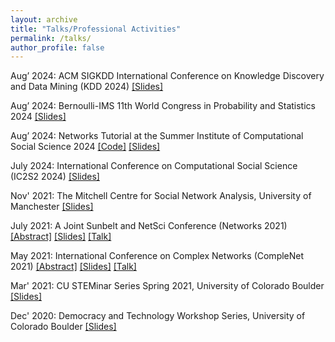```yaml
---
layout: archive
title: "Talks/Professional Activities"
permalink: /talks/
author_profile: false
---
```


Aug’ 2024: ACM SIGKDD International Conference on Knowledge Discovery and Data Mining (KDD 2024) [[Slides]](https://drive.google.com/file/d/1cgoHLXMvDoeya0FLA2SwJMIYZ6a-Haa3/view)


Aug’ 2024: Bernoulli-IMS 11th World Congress in Probability and Statistics 2024 [[Slides]](https://drive.google.com/file/d/1yhj-RaP4OiDm5MFBcAkrCsW_BsrrU7ni/view)


Aug’ 2024: Networks Tutorial at the Summer Institute of Computational Social Science 2024 [[Code]](https://colab.research.google.com/drive/1jU9xg103Ad6g7s0um3aC6vevdcLe4Um5?usp=sharing) [[Slides]](https://drive.google.com/file/d/1HbGaj-1kVpgN9xVnBMxB4WwkYOtqfyaz/view?usp=sharing)



July 2024: International Conference on Computational Social Science (IC2S2 2024) [[Slides]](https://drive.google.com/file/d/1q1wNcYSlFQzPuvH_q0Yd8mAJhk695UH7/view)



Nov' 2021: The Mitchell Centre for Social Network Analysis, University of Manchester [[Slides]](https://o365coloradoedu-my.sharepoint.com/personal/updu6059_colorado_edu/_layouts/15/onedrive.aspx?id=%2Fpersonal%2Fupdu6059%5Fcolorado%5Fedu%2FDocuments%2FG%2FPhD%5FApplicationDocuments%2FUniversityOfManchester%5F24Nov2021%5FSlides%2Epdf&parent=%2Fpersonal%2Fupdu6059%5Fcolorado%5Fedu%2FDocuments%2FG%2FPhD%5FApplicationDocuments&ga=1)



July 2021: A Joint Sunbelt and NetSci Conference (Networks 2021) [[Abstract]](https://o365coloradoedu-my.sharepoint.com/personal/updu6059_colorado_edu/_layouts/15/onedrive.aspx?id=%2Fpersonal%2Fupdu6059%5Fcolorado%5Fedu%2FDocuments%2FG%2FPhD%5FApplicationDocuments%2FNetworks2021%5FAbstract%2Epdf&parent=%2Fpersonal%2Fupdu6059%5Fcolorado%5Fedu%2FDocuments%2FG%2FPhD%5FApplicationDocuments&ga=1) [[Slides]](https://o365coloradoedu-my.sharepoint.com/personal/updu6059_colorado_edu/_layouts/15/onedrive.aspx?id=%2Fpersonal%2Fupdu6059%5Fcolorado%5Fedu%2FDocuments%2FG%2FPhD%5FApplicationDocuments%2FNetworks2021%5FSlides%2Epdf&parent=%2Fpersonal%2Fupdu6059%5Fcolorado%5Fedu%2FDocuments%2FG%2FPhD%5FApplicationDocuments&ga=1) [[Talk]](https://o365coloradoedu-my.sharepoint.com/personal/updu6059_colorado_edu/_layouts/15/stream.aspx?id=%2Fpersonal%2Fupdu6059%5Fcolorado%5Fedu%2FDocuments%2FG%2FPhD%5FApplicationDocuments%2FNetworksTalk%5FJuly6th2021%2Emp4&ga=1&referrer=StreamWebApp%2EWeb&referrerScenario=AddressBarCopied%2Eview%2E780d116f%2D1728%2D4ab1%2Db402%2D5226c5b90e7a)



May 2021: International Conference on Complex Networks (CompleNet 2021) [[Abstract]](https://o365coloradoedu-my.sharepoint.com/personal/updu6059_colorado_edu/_layouts/15/onedrive.aspx?id=%2Fpersonal%2Fupdu6059%5Fcolorado%5Fedu%2FDocuments%2FG%2FPhD%5FApplicationDocuments%2FCompleNet2021%5FAbstract%2Epdf&parent=%2Fpersonal%2Fupdu6059%5Fcolorado%5Fedu%2FDocuments%2FG%2FPhD%5FApplicationDocuments&ga=1) [[Slides]](https://o365coloradoedu-my.sharepoint.com/personal/updu6059_colorado_edu/_layouts/15/onedrive.aspx?id=%2Fpersonal%2Fupdu6059%5Fcolorado%5Fedu%2FDocuments%2FG%2FPhD%5FApplicationDocuments%2FCompleNet2021%5FSlides%2Epdf&parent=%2Fpersonal%2Fupdu6059%5Fcolorado%5Fedu%2FDocuments%2FG%2FPhD%5FApplicationDocuments&ga=1) [[Talk]](https://o365coloradoedu-my.sharepoint.com/personal/updu6059_colorado_edu/_layouts/15/stream.aspx?id=%2Fpersonal%2Fupdu6059%5Fcolorado%5Fedu%2FDocuments%2FG%2FPhD%5FApplicationDocuments%2FCompleNet2021%5FMay24th2021%2Emp4&ga=1&referrer=StreamWebApp%2EWeb&referrerScenario=AddressBarCopied%2Eview%2E7cc8b675%2Df15b%2D42a3%2Da07b%2D85aed865b7ab)



Mar' 2021: CU STEMinar Series Spring 2021, University of Colorado Boulder [[Slides]](https://o365coloradoedu-my.sharepoint.com/:b:/g/personal/updu6059_colorado_edu/EbbiVReREFpPn0KhnAbEuJcByz8sNSKk1lYtnMldbcyS-w?e=6tLfwy)



Dec' 2020: Democracy and Technology Workshop Series, University of Colorado Boulder [[Slides]](https://o365coloradoedu-my.sharepoint.com/:v:/g/personal/updu6059_colorado_edu/ETYFjRDqERZCplOTP6LawfgBqFM5Qtr9BueGpzhnb6pGNA?e=ETi4I5)